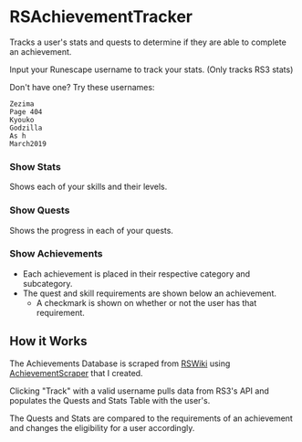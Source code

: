 # RSAchievementTracker
Tracks a user's stats and quests to determine if they are able to complete an achievement.

Input your Runescape username to track your stats. (Only tracks RS3 stats)

Don't have one? Try these usernames:
```
Zezima
Page 404
Kyouko
Godzilla
As h
March2019
```

### Show Stats
Shows each of your skills and their levels.

### Show Quests
Shows the progress in each of your quests.

### Show Achievements
- Each achievement is placed in their respective category and subcategory.
- The quest and skill requirements are shown below an achievement.
  - A checkmark is shown on whether or not the user has that requirement.

## How it Works
The Achievements Database is scraped from [RSWiki](https://runescape.wiki/w/List_of_achievements) using [AchievementScraper](https://github.com/auditypee/AchievementScraper) that I created.

Clicking "Track" with a valid username pulls data from RS3's API and populates the Quests and Stats Table with the user's.

The Quests and Stats are compared to the requirements of an achievement and changes the eligibility for a user accordingly.
